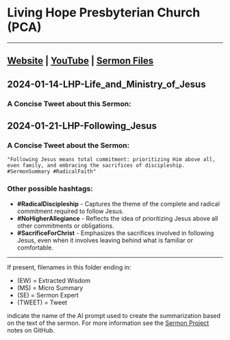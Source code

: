 # Living Hope Presbyterian Church (PCA)

___

## [Website](https://www.livinghopepresbyterian.org/) | [YouTube](https://www.youtube.com/@LivingHopePresbyterianChurch) | [Sermon Files](https://github.com/jobian-ai/LHP-Sermons/tree/f541cdd7fade61b0d743fa669909c2fa05a46ba1/sermons/24-01-21)

## 2024-01-14-LHP-Life_and_Ministry_of_Jesus

### A Concise Tweet about this Sermon:

## 2024-01-21-LHP-Following_Jesus

### A Concise Tweet about the Sermon:

```"Following Jesus means total commitment: prioritizing Him above all, even family, and embracing the sacrifices of discipleship. #SermonSummary #RadicalFaith"```

### Other possible hashtags:

- **#RadicalDiscipleship** - Captures the theme of the complete and radical commitment required to follow Jesus.
- **#NoHigherAllegiance** - Reflects the idea of prioritizing Jesus above all other commitments or obligations.
- **#SacrificeForChrist** - Emphasizes the sacrifices involved in following Jesus, even when it involves leaving behind what is familiar or comfortable.

___

If present, filenames in this folder ending in:

- (EW) = Extracted Wisdom
- (MS) = Micro Summary
- (SE) =  Sermon Expert
- (TWEET) = Tweet

indicate the name of the AI prompt used to create the summarization based on the text of the sermon.  For more information see the [Sermon Project](https://github.com/jobian-ai/LHP-Sermons/tree/main) notes on GitHub.